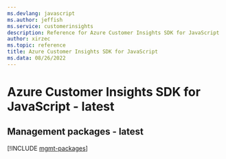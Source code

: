 ```yaml
---
ms.devlang: javascript
ms.author: jeffish
ms.service: customerinsights
description: Reference for Azure Customer Insights SDK for JavaScript
author: xirzec
ms.topic: reference
title: Azure Customer Insights SDK for JavaScript
ms.data: 08/26/2022
---
```

# Azure Customer Insights SDK for JavaScript - latest

## Management packages - latest
[!INCLUDE [mgmt-packages](customer-insights-mgmt-index.md)]